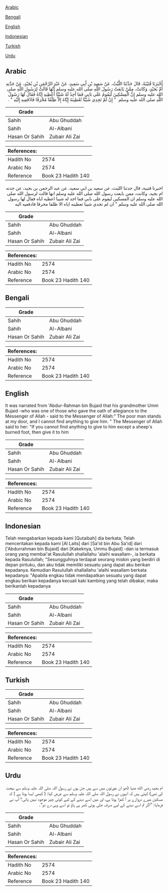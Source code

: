 [Arabic](#arabic)

[Bengali](#bengali)

[English](#english)

[Indonesian](#indonesian)

[Turkish](#turkish)

[Urdu](#urdu)

## Arabic


<div dir="rtl" lang="ar" style={{fontSize:'larger',backgroundColor:'#f8f9fa',padding:20}}>
أَخْبَرَنَا قُتَيْبَةُ، قَالَ حَدَّثَنَا اللَّيْثُ، عَنْ سَعِيدِ بْنِ أَبِي سَعِيدٍ، عَنْ عَبْدِ الرَّحْمَنِ بْنِ بُجَيْدٍ، عَنْ جَدَّتِهِ أُمِّ بُجَيْدٍ، وَكَانَتْ، مِمَّنْ بَايَعَتْ رَسُولَ اللَّهِ صلى الله عليه وسلم أَنَّهَا قَالَتْ لِرَسُولِ اللَّهِ صلى الله عليه وسلم إِنَّ الْمِسْكِينَ لَيَقُومُ عَلَى بَابِي فَمَا أَجِدُ لَهُ شَيْئًا أُعْطِيهِ إِيَّاهُ فَقَالَ لَهَا رَسُولُ اللَّهِ صلى الله عليه وسلم ‏ "‏ إِنْ لَمْ تَجِدِي شَيْئًا تُعْطِينَهُ إِيَّاهُ إِلاَّ ظِلْفًا مُحْرَقًا فَادْفَعِيهِ إِلَيْهِ ‏"‏ ‏.‏
</div>
<div style={{backgroundColor:'#f8f9fa',padding:20, marginBottom: 10}}><table> <thead> <tr> <th>Grade</th> <th></th> </tr> </thead> <tbody> <tr><td>Sahih</td><td>Abu Ghuddah</td></tr><tr><td>Sahih</td><td>Al-Albani</td></tr><tr><td>Hasan Or Sahih</td><td>Zubair Ali Zai</td></tr></tbody></table><table> <thead> <tr> <th>References:</th> <th></th> </tr> </thead> <tbody><tr><td>Hadith No</td><td>2574</td></tr><tr><td>Arabic No</td><td>2574</td></tr><tr><td>Reference</td><td>Book 23 Hadith 140</td></tr></tbody></table></div>


<div dir="rtl" lang="ar" style={{fontSize:'larger',backgroundColor:'#f8f9fa',padding:20}}>
اخبرنا قتيبة، قال حدثنا الليث، عن سعيد بن ابي سعيد، عن عبد الرحمن بن بجيد، عن جدته ام بجيد، وكانت، ممن بايعت رسول الله صلى الله عليه وسلم انها قالت لرسول الله صلى الله عليه وسلم ان المسكين ليقوم على بابي فما اجد له شييا اعطيه اياه فقال لها رسول الله صلى الله عليه وسلم " ان لم تجدي شييا تعطينه اياه الا ظلفا محرقا فادفعيه اليه
</div>
<div style={{backgroundColor:'#f8f9fa',padding:20, marginBottom: 10}}><table> <thead> <tr> <th>Grade</th> <th></th> </tr> </thead> <tbody> <tr><td>Sahih</td><td>Abu Ghuddah</td></tr><tr><td>Sahih</td><td>Al-Albani</td></tr><tr><td>Hasan Or Sahih</td><td>Zubair Ali Zai</td></tr></tbody></table><table> <thead> <tr> <th>References:</th> <th></th> </tr> </thead> <tbody><tr><td>Hadith No</td><td>2574</td></tr><tr><td>Arabic No</td><td>2574</td></tr><tr><td>Reference</td><td>Book 23 Hadith 140</td></tr></tbody></table></div>

## Bengali


<div dir="ltr" lang="bn" style={{fontSize:'larger',backgroundColor:'#f8f9fa',padding:20}}>

</div>
<div style={{backgroundColor:'#f8f9fa',padding:20, marginBottom: 10}}><table> <thead> <tr> <th>Grade</th> <th></th> </tr> </thead> <tbody> <tr><td>Sahih</td><td>Abu Ghuddah</td></tr><tr><td>Sahih</td><td>Al-Albani</td></tr><tr><td>Hasan Or Sahih</td><td>Zubair Ali Zai</td></tr></tbody></table><table> <thead> <tr> <th>References:</th> <th></th> </tr> </thead> <tbody><tr><td>Hadith No</td><td>2574</td></tr><tr><td>Arabic No</td><td>2574</td></tr><tr><td>Reference</td><td>Book 23 Hadith 140</td></tr></tbody></table></div>

## English


<div dir="ltr" lang="en" style={{fontSize:'larger',backgroundColor:'#f8f9fa',padding:20}}>
It was narrated from 'Abdur-Rahman bin Bujaid that his grandmother Umm Bujaid -who was one of those who gave the oath of allegiance to the Messenger of Allah - said to the Messenger of Allah:" The poor man stands at my door, and I cannot find anything to give him. " The Messenger of Allah said to her: "If you cannot find anything to give to him except a sheep's burned foot, then give it to him
</div>
<div style={{backgroundColor:'#f8f9fa',padding:20, marginBottom: 10}}><table> <thead> <tr> <th>Grade</th> <th></th> </tr> </thead> <tbody> <tr><td>Sahih</td><td>Abu Ghuddah</td></tr><tr><td>Sahih</td><td>Al-Albani</td></tr><tr><td>Hasan Or Sahih</td><td>Zubair Ali Zai</td></tr></tbody></table><table> <thead> <tr> <th>References:</th> <th></th> </tr> </thead> <tbody><tr><td>Hadith No</td><td>2574</td></tr><tr><td>Arabic No</td><td>2574</td></tr><tr><td>Reference</td><td>Book 23 Hadith 140</td></tr></tbody></table></div>

## Indonesian


<div dir="ltr" lang="id" style={{fontSize:'larger',backgroundColor:'#f8f9fa',padding:20}}>
Telah mengabarkan kepada kami [Qutaibah] dia berkata; Telah menceritakan kepada kami [Al Laits] dari [Sa'id bin Abu Sa'id] dari ['Abdurrahman bin Bujaid] dari [Kakeknya, Ummu Bujaid] -dan ia termasuk orang yang membai'at Rasulullah shallallahu 'alaihi wasallam-, ia berkata kepada Rasulullah; "Sesungguhnya terdapat seorang miskin yang berdiri di depan pintuku, dan aku tidak memiliki sesuatu yang dapat aku berikan kepadanya. Kemudian Rasulullah shallallahu 'alaihi wasallam berkata kepadanya: "Apabila engkau tidak mendapatkan sesuatu yang dapat engkau berikan kepadanya kecuali kaki kambing yang telah dibakar, maka berikanlah kepadanya
</div>
<div style={{backgroundColor:'#f8f9fa',padding:20, marginBottom: 10}}><table> <thead> <tr> <th>Grade</th> <th></th> </tr> </thead> <tbody> <tr><td>Sahih</td><td>Abu Ghuddah</td></tr><tr><td>Sahih</td><td>Al-Albani</td></tr><tr><td>Hasan Or Sahih</td><td>Zubair Ali Zai</td></tr></tbody></table><table> <thead> <tr> <th>References:</th> <th></th> </tr> </thead> <tbody><tr><td>Hadith No</td><td>2574</td></tr><tr><td>Arabic No</td><td>2574</td></tr><tr><td>Reference</td><td>Book 23 Hadith 140</td></tr></tbody></table></div>

## Turkish


<div dir="ltr" lang="tr" style={{fontSize:'larger',backgroundColor:'#f8f9fa',padding:20}}>

</div>
<div style={{backgroundColor:'#f8f9fa',padding:20, marginBottom: 10}}><table> <thead> <tr> <th>Grade</th> <th></th> </tr> </thead> <tbody> <tr><td>Sahih</td><td>Abu Ghuddah</td></tr><tr><td>Sahih</td><td>Al-Albani</td></tr><tr><td>Hasan Or Sahih</td><td>Zubair Ali Zai</td></tr></tbody></table><table> <thead> <tr> <th>References:</th> <th></th> </tr> </thead> <tbody><tr><td>Hadith No</td><td>2574</td></tr><tr><td>Arabic No</td><td>2574</td></tr><tr><td>Reference</td><td>Book 23 Hadith 140</td></tr></tbody></table></div>

## Urdu


<div dir="rtl" lang="ur" style={{fontSize:'larger',backgroundColor:'#f8f9fa',padding:20}}>
ام بجید رضی الله عنہا (جو ان عورتوں میں سے ہیں جن ہوں نے رسول اللہ صلی اللہ علیہ وسلم سے بیعت کی تھی) کہتی ہیں کہ انہوں نے رسول اللہ صلی اللہ علیہ وسلم سے عرض کیا: ( کبھی ایسا ہوتا ہے ) کہ مسکین میرے دروازے پر آ کھڑا ہوتا ہے، اور میں اسے دینے کے لیے کوئی چیز موجود نہیں پاتی؟ آپ نے فرمایا: ”اگر تم اسے دینے کے لیے صرف جلی ہوئی کھر ہی پاؤ تو اسے وہی دے دو“۔
</div>
<div style={{backgroundColor:'#f8f9fa',padding:20, marginBottom: 10}}><table> <thead> <tr> <th>Grade</th> <th></th> </tr> </thead> <tbody> <tr><td>Sahih</td><td>Abu Ghuddah</td></tr><tr><td>Sahih</td><td>Al-Albani</td></tr><tr><td>Hasan Or Sahih</td><td>Zubair Ali Zai</td></tr></tbody></table><table> <thead> <tr> <th>References:</th> <th></th> </tr> </thead> <tbody><tr><td>Hadith No</td><td>2574</td></tr><tr><td>Arabic No</td><td>2574</td></tr><tr><td>Reference</td><td>Book 23 Hadith 140</td></tr></tbody></table></div>
